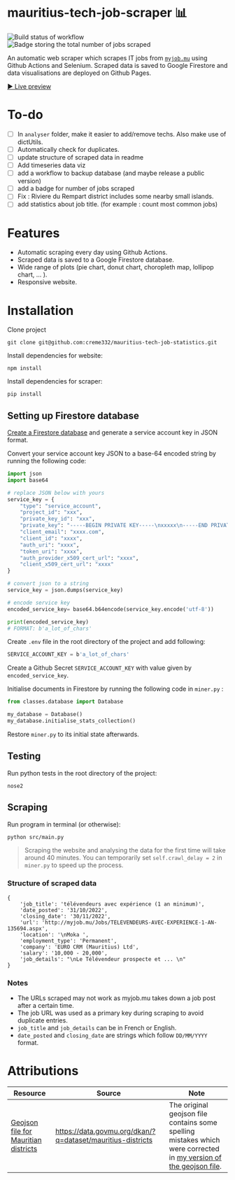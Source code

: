 # mauritius-tech-job-scraper 📊 
![Build status of workflow](https://github.com/creme332/mauritius-tech-job-statistics/actions/workflows/scrape.yml/badge.svg)
![Badge storing the total number of jobs scraped](https://img.shields.io/badge/Total%20jobs%20scraped-100-brightgreen)

An automatic web scraper which scrapes IT jobs from [`myjob.mu`](myjob.mu) using Github Actions and Selenium. Scraped data is saved to Google Firestore and data visualisations are deployed on Github Pages. 

[▶ Live preview](https://github.com/creme332/mauritius-tech-job-statistics/dist)

# To-do 
- [ ] In `analyser` folder, make it easier to add/remove techs. Also make use of dictUtils.
- [ ] Automatically check for duplicates.
- [ ] update structure of scraped data in readme
- [ ] Add timeseries data viz
- [ ] add a workflow to backup database (and maybe release a public version)
- [ ] add a badge for number of jobs scraped
- [ ] Fix : Riviere du Rempart district includes some nearby small islands.
- [ ] add statistics about job title. (for example : count most common jobs)
  
# Features
- Automatic scraping every day using Github Actions.
- Scraped data is saved to a Google Firestore database.
- Wide range of plots (pie chart, donut chart, choropleth map, lollipop chart, ... ).
- Responsive website.

# Installation
Clone project
```
git clone git@github.com:creme332/mauritius-tech-job-statistics.git
```
Install dependencies for website:
```
npm install
```
Install dependencies for scraper:
```
pip install
```
## Setting up Firestore database 
[Create a Firestore database](https://firebase.google.com/docs/firestore/quickstart#create) and generate a service account key in JSON format.

Convert your service account key JSON to a base-64 encoded string by running the following code:
```python
import json
import base64

# replace JSON below with yours
service_key = {
    "type": "service_account",
    "project_id": "xxx",
    "private_key_id": "xxx",
    "private_key": "-----BEGIN PRIVATE KEY-----\nxxxxx\n-----END PRIVATE KEY-----\n",
    "client_email": "xxxx.com",
    "client_id": "xxxx",
    "auth_uri": "xxxx",
    "token_uri": "xxxx",
    "auth_provider_x509_cert_url": "xxxx",
    "client_x509_cert_url": "xxxx"
}

# convert json to a string
service_key = json.dumps(service_key)

# encode service key
encoded_service_key= base64.b64encode(service_key.encode('utf-8'))

print(encoded_service_key)
# FORMAT: b'a_lot_of_chars'
```

Create `.env` file in the root directory of the project and add following:
```js
SERVICE_ACCOUNT_KEY = b'a_lot_of_chars'
```

Create a Github Secret `SERVICE_ACCOUNT_KEY` with value given by `encoded_service_key`.

Initialise documents in Firestore by running the following code in `miner.py` :
```python
from classes.database import Database

my_database = Database()
my_database.initialise_stats_collection()
```
Restore `miner.py` to its initial state afterwards.

## Testing
Run python tests in the root directory of the project:
```
nose2
```

## Scraping

Run program in terminal (or otherwise):
```sh
python src/main.py
```
> Scraping the website and analysing the data for the first time will take around 40 minutes. You can temporarily set  `self.crawl_delay = 2` in `miner.py` to speed up the process.

### Structure of scraped data ##
```
{
	'job_title': 'télévendeurs avec expérience (1 an minimum)',
	'date_posted': '31/10/2022',
	'closing_date': '30/11/2022',
	'url': 'http://myjob.mu/Jobs/TELEVENDEURS-AVEC-EXPERIENCE-1-AN-135694.aspx',
	'location': '\nMoka ',
	'employment_type': 'Permanent',
	'company': 'EURO CRM (Mauritius) Ltd',
	'salary': '10,000 - 20,000',
	'job_details': "\nLe Télévendeur prospecte et ... \n"
}
```

### Notes
- The URLs scraped may not work as myjob.mu takes down a job post after a certain time. 
- The job URL was used as a primary key during scraping to avoid duplicate entries.
- `job_title` and `job_details` can be in French or English. 
- `date_posted` and `closing_date` are strings which follow `DD/MM/YYYY` format.

# Attributions

Resource | Source | Note
---|---| ---|
[Geojson file for Mauritian districts](data/mauritius-districts-geojson.json) | https://data.govmu.org/dkan/?q=dataset/mauritius-districts | The original geojson file contains some spelling mistakes which were corrected in [my version of the geojson file](data/mauritius-districts-geojson.json).
